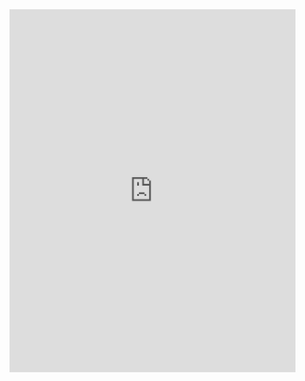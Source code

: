 <iframe src="https://scribehow.com/embed/0207__Clean_Data__C2QPO841T8C6d4Tmt838aw?removeLogo=true" width="100%" height="640" allowfullscreen frameborder="0"></iframe>